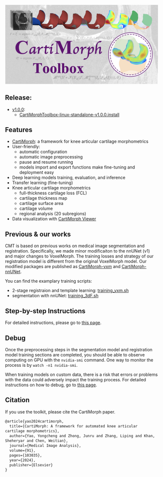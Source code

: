 

![aboutCMT](README.assets/aboutCMT.png)

## Release:

- [v1.0.0](https://github.com/YongchengYAO/CartiMorph-Toolbox/releases/tag/v1.0.0):
  - [CartiMorphToolbox-linux-standalone-v1.0.0.install](https://github.com/YongchengYAO/CartiMorph-Toolbox/releases/download/v1.0.0/CartiMorphToolbox-linux-standalone-v1.0.0.install)

## Features

- [CartiMorph](https://github.com/YongchengYAO/CartiMorph): a framework for knee articular cartilage morphometrics
- User-friendly: 
  - automatic configuration
  - automatic image preprocessing 
  - pause and resume running
  - models import and export functions make fine-tuning and deployment easy
- Deep learning models training, evaluation, and inference
- Transfer learning (fine-tuning)
- Knee articular cartilage morphometrics
  - full-thickness cartilage loss (FCL)
  - cartilage thickness map
  - cartilage surface area
  - cartilage volume
  - regional analysis (20 subregions)
- Data visualization with [CartiMorph Viewer](https://github.com/YongchengYAO/CartiMorph-Viewer)

## Previous & our works

CMT is based on previous works on medical image segmentation and registration. Specifically, we made minor modificaiton to the nnUNet (v1) and major changes to VoxelMorph. The training losses and strategy of our registration model is different from the original VoxelMorph model. Our modified packages are published as [CartiMorph-vxm](https://github.com/YongchengYAO/CartiMorph-vxm#cartimorph-vxm) and [CartiMorph-nnUNet](https://github.com/YongchengYAO/CartiMorph-nnUNet#cartimorph-nnunet).

You can find the examplary training scripts:

- 2-stage registraion and template learning: [training_vxm.sh](https://github.com/YongchengYAO/CartiMorph-Toolbox/blob/main/Scripts/regModel/training_vxm.sh)
- segmentation with nnUNet: [training_3dF.sh](https://github.com/YongchengYAO/CartiMorph-Toolbox/blob/main/Scripts/segModel/training_3dF.sh)

## Step-by-step Instructions

For detailed instructions, please go to [this page](https://github.com/YongchengYAO/CartiMorph-Toolbox/blob/main/Documents/instructions.md).

## Debug

Once the preprocessing steps in the segmentation model and registration model training sections are completed, you should be able to observe computing on GPU with the `nvidia-smi` command. One way to monitor the process is by `watch -n1 nvidia-smi`.

When training models on custom data, there is a risk that errors or problems with the data could adversely impact the training process. For detailed instructions on how to debug, go to [this page](https://github.com/YongchengYAO/CartiMorph-Toolbox/blob/main/Documents/debug.md).

## Citation

If you use the toolkit, please cite the CartiMorph paper.

```
@article{yao2024cartimorph,
  title={CartiMorph: A framework for automated knee articular cartilage morphometrics},
  author={Yao, Yongcheng and Zhong, Junru and Zhang, Liping and Khan, Sheheryar and Chen, Weitian},
  journal={Medical Image Analysis},
  volume={91},
  pages={103035},
  year={2024},
  publisher={Elsevier}
}
```

